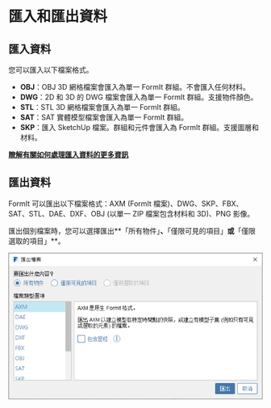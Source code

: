 # 匯入和匯出資料

## 匯入資料

您可以匯入以下檔案格式。

* **OBJ**：OBJ 3D 網格檔案會匯入為單一 FormIt 群組。不會匯入任何材料。
* **DWG**：2D 和 3D 的 DWG 檔案會匯入為單一 FormIt 群組。支援物件顏色。
* **STL**：STL 3D 網格檔案會匯入為單一 FormIt 群組。
* **SAT**：SAT 實體模型檔案會匯入為單一 FormIt 群組。
* **SKP**：匯入 SketchUp 檔案。群組和元件會匯入為 FormIt 群組。支援圖層和材料。

[**瞭解有關如何處理匯入資料的更多資訊**](../formit-primer/part-i/import-export-and-content-library.md)

## 匯出資料

FormIt 可以匯出以下檔案格式：AXM \(FormIt 檔案\)、DWG、SKP、FBX、SAT、STL、DAE、DXF、OBJ \(以單一 ZIP 檔案包含材料和 3D\)、PNG 影像。

匯出個別檔案時，您可以選擇匯出**「所有物件」**、**「僅限可見的項目」**或**「僅限選取的項目」**。

![](../.gitbook/assets/export_window.png)

